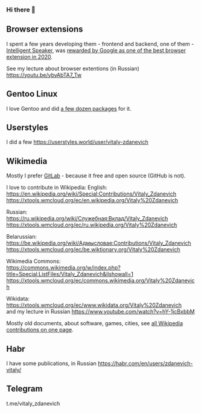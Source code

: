 ### Hi there 👋

## Browser extensions

I spent a few years developing them - frontend and backend, one of them - [Intelligent Speaker](https://intelligent-speaker.com/), was [rewarded by Google as one of the best browser extension in 2020](https://devby.io/news/intelligent-speaker-text-to-speech).

See my lecture about browser extentions (in Russian) https://youtu.be/ybyAbTA7_Tw

## Gentoo Linux

I love Gentoo and did [a few dozen packages](https://repology.org/maintainer/zdanevich.vitaly%40ya.ru) for it.

## Userstyles

I did a few https://userstyles.world/user/vitaly-zdanevich


## Wikimedia

Mostly I prefer [GitLab]([url](https://gitlab.com/vitaly-zdanevich)) - because it free and open source (GitHub is not).

I love to contribute in Wikipedia:
English:  
https://en.wikipedia.org/wiki/Special:Contributions/Vitaly_Zdanevich  
https://xtools.wmcloud.org/ec/en.wikipedia.org/Vitaly%20Zdanevich

Russian:  
https://ru.wikipedia.org/wiki/Служебная:Вклад/Vitaly_Zdanevich  
https://xtools.wmcloud.org/ec/ru.wikipedia.org/Vitaly%20Zdanevich

Belarussian:  
https://be.wikipedia.org/wiki/Адмысловае:Contributions/Vitaly_Zdanevich  
https://xtools.wmcloud.org/ec/be.wiktionary.org/Vitaly%20Zdanevich

Wikimedia Commons:  
https://commons.wikimedia.org/w/index.php?title=Special:ListFiles/Vitaly_Zdanevich&ilshowall=1  
https://xtools.wmcloud.org/ec/commons.wikimedia.org/Vitaly%20Zdanevich

Wikidata:  
https://xtools.wmcloud.org/ec/www.wikidata.org/Vitaly%20Zdanevich  
and my lecture in Russian https://www.youtube.com/watch?v=hY-1jcBxbbM

Mostly old documents, about software, games, cities, see [all Wikipedia contributions on one page](https://guc.toolforge.org/?by=date&user=Vitaly+Zdanevich).

## Habr

I have some publications, in Russian https://habr.com/en/users/zdanevich-vitaly/

## Telegram

t.me/vitaly_zdanevich

<!--
**vitaly-zdanevich/vitaly-zdanevich** is a ✨ _special_ ✨ repository because its `README.md` (this file) appears on your GitHub profile.

Here are some ideas to get you started:

- 🔭 I’m currently working on ...
- 🌱 I’m currently learning ...
- 👯 I’m looking to collaborate on ...
- 🤔 I’m looking for help with ...
- 💬 Ask me about ...
- 📫 How to reach me: ...
- 😄 Pronouns: ...
- ⚡ Fun fact: ...
-->
